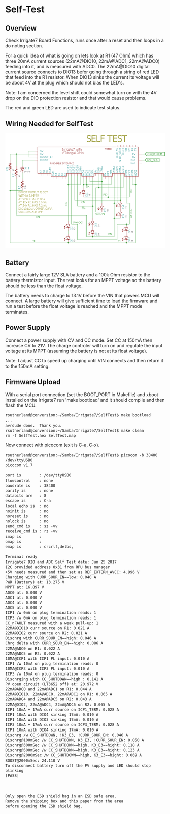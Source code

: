 # Self-Test

## Overview

Check Irrigate7 Board Functions, runs once after a reset and then loops in a do noting section.

For a quick idea of what is going on lets look at R1 (47 Ohm) which has three 20mA current sources (22mA@DIO10, 22mA@ADC1, 22mA@ADC0) feeding into it, and is measured with ADC0. The 22mA@DIO10 digital current source connects to DIO13 befor going through a string of red LED that feed into the R1 resistor. When DIO13 sinks the current its voltage will be about 4V at the plug which should not bias the LED's.

Note: I am concerned the level shift could somewhat turn on with the 4V drop on the DIO protection resistor and that would cause problems.

The red and green LED are used to indicate test status.

## Wiring Needed for SelfTest

![Wiring](./Setup/SelfTestWiring.png)

## Battery

Connect a fairly large 12V SLA battery and a 100k Ohm resistor to the battery thermistor input. The test looks for an MPPT voltage so the battery should be less than the float voltage. 

The battery needs to charge to 13.1V before the VIN that powers MCU will connect. A large battery will give sufficient time to load the firmware and run a test before the float voltage is reached and the MPPT mode terminates.

## Power Supply

Connect a power supply with CV and CC mode. Set CC at 150mA then increase CV to 21V. The charge controler will turn on and regulate the input voltage at its MPPT (assuming the battery is not at its float voltage). 

Note: I adjust CC to speed up charging until VIN connects and then return it to the 150mA setting.

## Firmware Upload

With a serial port connection (set the BOOT_PORT in Makefile) and xboot installed on the Irrigate7 run 'make bootload' and it should compile and then flash the MCU.

``` 
rsutherland@conversion:~/Samba/Irrigate7/SelfTest$ make bootload
...
avrdude done.  Thank you.
rsutherland@conversion:~/Samba/Irrigate7/SelfTest$ make clean
rm -f SelfTest.hex SelfTest.map
``` 

Now connect with picocom (exit is C-a, C-x). 

```
rsutherland@conversion:~/Samba/Irrigate7/SelfTest$ picocom -b 38400 /dev/ttyUSB0
picocom v1.7

port is        : /dev/ttyUSB0
flowcontrol    : none
baudrate is    : 38400
parity is      : none
databits are   : 8
escape is      : C-a
local echo is  : no
noinit is      : no
noreset is     : no
nolock is      : no
send_cmd is    : sz -vv
receive_cmd is : rz -vv
imap is        : 
omap is        : 
emap is        : crcrlf,delbs,

Terminal ready
Irrigate7 DIO and ADC Self Test date: Jun 25 2017
I2C provided address 0x31 from RPU bus manager
+5V needs measured and then set as REF_EXTERN_AVCC: 4.996 V
Charging with CURR_SOUR_EN==low: 0.040 A
PWR (Battery) at: 13.275 V
MPPT at: 16.897 V
ADC0 at: 0.000 V
ADC1 at: 0.000 V
ADC4 at: 0.000 V
ADC5 at: 0.000 V
ICP1 /w 0mA on plug termination reads: 1
ICP3 /w 0mA on plug termination reads: 1
CC_nFAULT measured with a weak pull-up: 1
22MA@DIO10 curr source on R1: 0.021 A
22MA@DIO2 curr source on R2: 0.021 A
Dischrg with CURR_SOUR_EN==high: 0.046 A
Chrg delta with CURR_SOUR_EN==high: 0.086 A
22MA@ADC0 on R1: 0.022 A
22MA@ADC5 on R2: 0.022 A
10MA@ICP1 with ICP1 PL input: 0.010 A
ICP1 /w 10mA on plug termination reads: 0
10MA@ICP3 with ICP3 PL input: 0.010 A
ICP3 /w 10mA on plug termination reads: 0
Dischrging with CC_SHUTDOWN==high : 0.141 A
PV open circuit (LT3652 off) at: 20.972 V
22mA@ADC0 and 22mA@ADC1 on R1: 0.044 A
22MA@DIO10, 22mA@ADC0, 22mA@ADC1 on R1: 0.065 A
22mA@ADC4 and 22mA@ADC5 on R2: 0.043 A
22MA@DIO2, 22mA@ADC4, 22mA@ADC5 on R2: 0.065 A
ICP1 10mA + 17mA curr source on ICP1_TERM: 0.028 A
ICP1 10mA with DIO4 sinking 17mA: 0.010 A
ICP1 10mA with DIO3 sinking 17mA: 0.010 A
ICP3 10mA + 17mA curr source on ICP3_TERM: 0.028 A
ICP1 10mA with DIO4 sinking 17mA: 0.010 A
Dischrg /w CC_SHUTDOWN, !K3_E3, !CURR_SOUR_EN: 0.046 A
Dischrg@100mSec /w CC_SHUTDOWN, K3_E3, !CURR_SOUR_EN: 0.050 A
Dischrg@300mSec /w CC_SHUTDOWN==high, K3_E3==hight: 0.118 A
Dischrg@500mSec /w CC_SHUTDOWN==high, K3_E3==hight: 0.123 A
Dischrg@2000mSec /w CC_SHUTDOWN==high, K3_E3==hight: 0.069 A
BOOST@2000mSec: 24.110 V
To disconnect battery turn off the PV supply and LED should stop blinking
[PASS]



Only open the ESD shield bag in an ESD safe area.
Remove the shipping box and this paper from the area 
before opening the ESD shield bag. 
``` 
